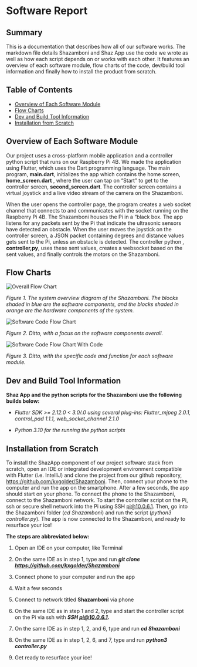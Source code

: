 # Software Report

## Summary

This is a documentation that describes how all of our software works. The markdown file details Shazamboni and Shaz App use the code we wrote as well as how each script depends on or works with each other. It features an overview of each software module, flow charts of the code, dev/build tool information and finally how to install the product from scratch.

## Table of Contents

* [Overview of Each Software Module](#overview-of-each-software-module)
* [Flow Charts](#flow-charts)
* [Dev and Build Tool Information](#dev-and-build-tool-information)
* [Installation from Scratch](#installation-from-scratch)

## Overview of Each Software Module

Our project uses a cross-platform mobile application and a controller python script that runs on our Raspberry Pi 4B. We made the application using Flutter, which uses the Dart programming language. The main program, **main.dart**, initializes the app which contains the home screen, **home_screen.dart** , where the user can tap on “Start” to get to the controller screen, **second_screen.dart**. The controller screen contains a virtual joystick and a live video stream of the camera on the Shazamboni. 

When the user opens the controller page, the program creates a web socket channel that connects to and communicates with the socket running on the Raspberry Pi 4B. The Shazamboni houses the Pi in a “black box. The app listens for any packets sent by the Pi that indicate the ultrasonic sensors have detected an obstacle.  When the user moves the joystick on the controller screen, a JSON packet containing degrees and distance values gets sent to the Pi, unless an obstacle is detected. The controller python , **controller,py**, uses these sent values, creates a websocket based on the sent values, and finally controls the motors on the Shazamboni. 

## Flow Charts

![Overall Flow Chart](https://user-images.githubusercontent.com/82286857/166062249-edcc6353-cb81-4313-8180-a1ced2b73083.jpeg)


*Figure 1. The system overview diagram of the Shazamboni. The blocks shaded in blue are the software components, and the blocks shaded in orange are the hardware components of the system.*

![Software Code Flow Chart](https://user-images.githubusercontent.com/82286857/166061958-175dbc2e-eeb2-4764-9a0d-2a966ae04983.jpeg)

*Figure 2. Ditto, with a focus on the software components overall.*

![Software Code Flow Chart With Code](https://user-images.githubusercontent.com/82286857/166061844-7120dfae-7ec8-495d-b934-1534567cd084.jpeg)

*Figure 3. Ditto, with the specific code and function for each software module.*

## Dev and Build Tool Information

**Shaz App and the python scripts for the Shazamboni use the following builds below:**

* *Flutter SDK >= 2.12.0 < 3.0/.0 using several plug-ins: Flutter_mjpeg 2.0.1, control_pad 1.1.1, web_socket_channel 2.1.0*

* *Python 3.10 for the running the python scripts*

## Installation from Scratch

To install the ShazApp component of our project software stack from scratch, open an IDE or integrated development environment compatible with Flutter (i.e. IntelliJ) and clone the project from our github repository,  https://github.com/kxgolder/Shazamboni. Then, connect your phone to the computer and run the app on the smartphone. After a few seconds, the app should start on your phone. To connect the phone to the Shazamboni, connect to the Shazamboni network. To start the controller script on the Pi, ssh or secure shell network into the Pi using SSH pi@10.0.6.1. Then, go into the Shazamboni folder (*cd Shazamboni*) and run the script (*python3 controller.py*). The app is now connected to the Shazamboni, and ready to resurface your ice! 

**The steps are abbreviated below:**

1. Open an IDE on your computer, like Terminal

2. On the same IDE as in step 1, type and run ***git clone  https://github.com/kxgolder/Shazamboni***

3. Connect phone to your computer and run the app

4. Wait a few seconds

5. Connect to network titled **Shazamboni** via phone

6. On the same IDE as in step 1 and 2, type and start the controller script on the Pi via ssh with ***SSH pi@10.0.6.1.***

7. On the same IDE as in step 1, 2, and 6, type and run ***cd Shazamboni***

8. On the same IDE as in step 1, 2, 6, and 7, type and run ***python3 controller.py***

9. Get ready to resurface your ice!


